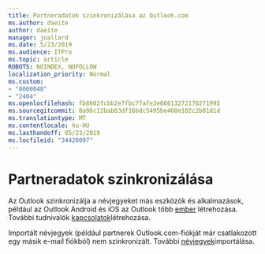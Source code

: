 ```yaml
---
title: Partneradatok szinkronizálása az Outlook.com
ms.author: daeite
author: daeite
manager: joallard
ms.date: 5/23/2019
ms.audience: ITPro
ms.topic: article
ROBOTS: NOINDEX, NOFOLLOW
localization_priority: Normal
ms.custom:
- "8000048"
- "2404"
ms.openlocfilehash: fb8602fcbb2e7fbc7fafe3e66613272176271995
ms.sourcegitcommit: 8a96c12bab83df16bdc5495be460e102c2b81d1d
ms.translationtype: MT
ms.contentlocale: hu-HU
ms.lasthandoff: 05/23/2019
ms.locfileid: "34420097"
---
```

# <a name="sync-contacts"></a>Partneradatok szinkronizálása

Az Outlook szinkronizálja a névjegyeket más eszközök és alkalmazások, például az Outlook Android és iOS az Outlook több [ember](https://outlook.live.com/people/) létrehozása. További tudnivalók [kapcsolatok](https://support.office.com/article/5b909158-036e-4820-92f7-2a27f57b9f01)létrehozása.

Importált névjegyek (például partnerek Outlook.com-fiókját már csatlakozott egy másik e-mail fiókból) nem szinkronizált. További [névjegyek](https://support.office.com/article/285a3b55-8d93-4ac8-93df-43fffd13b2f1)importálása.
